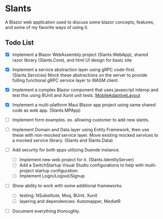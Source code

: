 # Slants
A Blazor web application used to discuss some blazor concepts, features, and some of my favorite ways of using it.

## Todo List
- [x] Implement a Blazor WebAssembly project (Slants.WebApp), shared razor library (Slants.Core), and html UI design for basic site
- [x] Implement a service abstraction layer using gRPC code-first. (Slants.Services) Mock these abstractions on the server to provide fulling functional gRPC service layer to WASM client.
- [x] Implement a complex Blazor component that uses javascript interop and test this using BUnit and Xunit unit tests. [MobileAdaptiveLayout](Slants.Core/Layouts/MobileAdaptiveLayout.md)
- [x] Implement a multi-platform Maui Blazor app project using same shared code as web app. (Slants.MPApp)
- [ ] Implement form examples. ex. allowing customer to add new slants.
- [ ] Implement Domain and Data layer using Entity Framework, then use these with non-mocked service layer. Move existing mocked services to a mocked service library. (Slants and Slants.Data)
- [ ] Add security for both apps utilizing Duende instance.
    - [ ] Implement new web project for it. (Slants.IdentityServer)
    - [ ] Add a SwitchStartup Visual Studio configurations to help with multi-project startup configuration.
    - [ ] Implement Login/Logout/Signup
- [ ] Show ability to work with some additional frameworks. 
    - [ ] testing: NSubstitute, Moq, BUnit, Xunit
    - [ ] layering and dependencies: Automapper, MediatR
- [ ] Document everything thoroughly.


